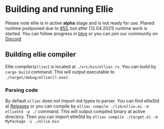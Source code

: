 # Building and running Ellie

Please note ellie is in active **alpha** stage and is not ready for use. Planed runtime postponed due to [#55](https://github.com/behemehal/Ellie-Language/issues/55), but after (12.04.2021) runtime work is started. You can follow progress in [blog](https://www.ellie-lang.org/blog.html) or you can join our community on [Discord](https://discord.gg/EqVh4T959N)


## Building ellie compiler
Ellie compiler(`elliec`) is located at `./src/bin/elliec.rs`. You can build by `cargo build` command. This will output executable to `./target/debug/elliec[?.exe]`.

### Parsing code

By default `elliec` does not import std types to parser. You can find ellieStd at [Releases]() or you can compile by `elliec compile ./lib/ellie.ei -m ellieStd -p ./` command. This will output compiled binary at active directory. Then you can import ellieStd by `elliec compile ./target.ei -m MyPackage -i ./ellie.bin`